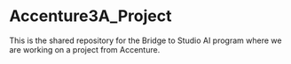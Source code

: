 # Accenture3A_Project
This is the shared repository for the Bridge to Studio AI program where we are working on a project from Accenture.
